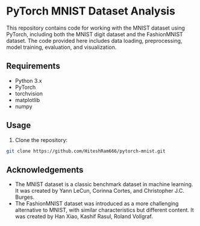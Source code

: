 # PyTorch MNIST Dataset Analysis

This repository contains code for working with the MNIST dataset using PyTorch, including both the MNIST digit dataset and the FashionMNIST dataset. The code provided here includes data loading, preprocessing, model training, evaluation, and visualization.

## Requirements
- Python 3.x
- PyTorch
- torchvision
- matplotlib
- numpy

## Usage

1. Clone the repository:

```bash
git clone https://github.com/HiteshRam666/pytorch-mnist.git
```

## Acknowledgements

- The MNIST dataset is a classic benchmark dataset in machine learning. It was created by Yann LeCun, Corinna Cortes, and Christopher J.C. Burges.
- The FashionMNIST dataset was introduced as a more challenging alternative to MNIST, with similar characteristics but different content. It was created by Han Xiao, Kashif Rasul, Roland Vollgraf.

